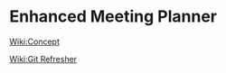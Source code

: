 # Enhanced Meeting Planner


[Wiki:Concept](https://github.com/noorzaman/emp/wiki/Enhanced-Meeting-Planner-Concept)

[Wiki:Git Refresher](https://github.com/noorzaman/emp/wiki/Git-Refresher)
